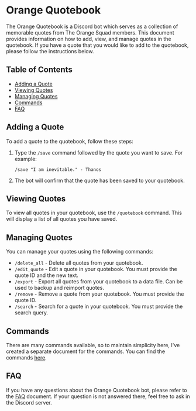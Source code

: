 # Orange Quotebook

The Orange Quotebook is a Discord bot which serves as a collection of memorable quotes from The Orange Squad members. This document provides information on how to add, view, and manage quotes in the quotebook. If you have a quote that you would like to add to the quotebook, please follow the instructions below.

## Table of Contents

- [Adding a Quote](#adding-a-quote)
- [Viewing Quotes](#viewing-quotes)
- [Managing Quotes](#managing-quotes)
- [Commands](#commands)
- [FAQ](#faq)

## Adding a Quote

To add a quote to the quotebook, follow these steps:

1. Type the `/save` command followed by the quote you want to save. For example:
   ```
   /save "I am inevitable." - Thanos
   ```
2. The bot will confirm that the quote has been saved to your quotebook.

## Viewing Quotes

To view all quotes in your quotebook, use the `/quotebook` command. This will display a list of all quotes you have saved.

## Managing Quotes

You can manage your quotes using the following commands:

- `/delete_all` - Delete all quotes from your quotebook.
- `/edit_quote` - Edit a quote in your quotebook. You must provide the quote ID and the new text.
- `/export` - Export all quotes from your quotebook to a data file. Can be used to backup and reimport quotes.
- `/remove` - Remove a quote from your quotebook. You must provide the quote ID.
- `/search` - Search for a quote in your quotebook. You must provide the search query.

## Commands

There are many commands available, so to maintain simplicity here, I've created a separate document for the commands. You can find the commands [here](commands.md).

## FAQ

If you have any questions about the Orange Quotebook bot, please refer to the [FAQ](faq.md) document. If your question is not answered there, feel free to ask in the Discord server.